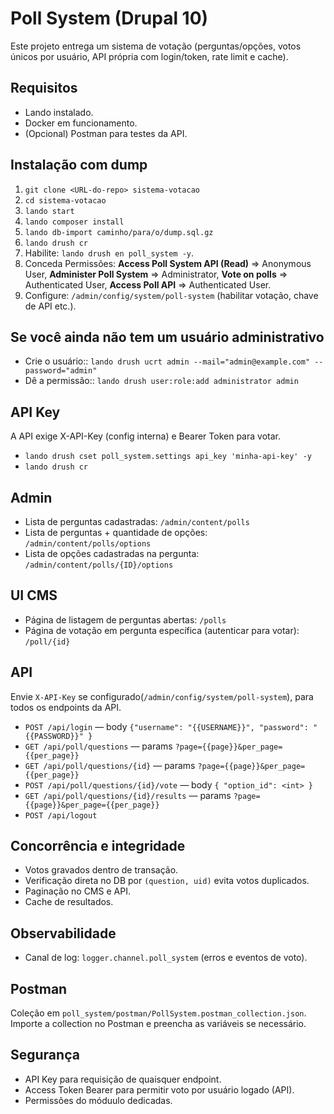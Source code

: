 # Poll System (Drupal 10)
Este projeto entrega um sistema de votação (perguntas/opções, votos únicos por usuário, API própria com login/token, rate limit e cache).

## Requisitos
- Lando instalado.
- Docker em funcionamento.
- (Opcional) Postman para testes da API.


## Instalação com dump
1. `git clone <URL-do-repo> sistema-votacao`
2. `cd sistema-votacao`
3. `lando start`
4. `lando composer install`
5. `lando db-import caminho/para/o/dump.sql.gz`
6. `lando drush cr`
4. Habilite: `lando drush en poll_system -y`.
5. Conceda Permissões:
    **Access Poll System API (Read)** => Anonymous User,
    **Administer Poll System** => Administrator, 
    **Vote on polls** => Authenticated User, 
    **Access Poll API** => Authenticated User.
6. Configure: `/admin/config/system/poll-system` (habilitar votação, chave de API etc.).

## Se você ainda não tem um usuário administrativo
- Crie o usuário:: `lando drush ucrt admin --mail="admin@example.com" --password="admin"`
- Dê a permissão:: `lando drush user:role:add administrator admin`

## API Key
A API exige X-API-Key (config interna) e Bearer Token para votar.
- `lando drush cset poll_system.settings api_key 'minha-api-key' -y`
- `lando drush cr`

## Admin
- Lista de perguntas cadastradas: `/admin/content/polls`
- Lista de perguntas + quantidade de opções: `/admin/content/polls/options`
- Lista de opções cadastradas na pergunta: `/admin/content/polls/{ID}/options`

## UI CMS
- Página de listagem de perguntas abertas: `/polls`
- Página de votação em pergunta específica (autenticar para votar): `/poll/{id}`

## API
Envie `X-API-Key` se configurado(`/admin/config/system/poll-system`), para todos os endpoints da API.

- `POST /api/login` — body `{"username": "{{USERNAME}}", "password": "{{PASSWORD}}" }`
- `GET /api/poll/questions` — params `?page={{page}}&per_page={{per_page}}`
- `GET /api/poll/questions/{id}` — params `?page={{page}}&per_page={{per_page}}`
- `POST /api/poll/questions/{id}/vote` — body `{ "option_id": <int> }`
- `GET /api/poll/questions/{id}/results` — params `?page={{page}}&per_page={{per_page}}`
- `POST /api/logout` 

## Concorrência e integridade
- Votos gravados dentro de transação. 
- Verificação direta no DB por `(question, uid)` evita votos duplicados.
- Paginação no CMS e API.
- Cache de resultados.


## Observabilidade
- Canal de log: `logger.channel.poll_system` (erros e eventos de voto).


## Postman
Coleção em `poll_system/postman/PollSystem.postman_collection.json`. Importe a collection no Postman e preencha as variáveis se necessário.

## Segurança
- API Key para requisição de quaisquer endpoint.
- Access Token Bearer para permitir voto por usuário logado (API).
- Permissões do móduulo dedicadas.
